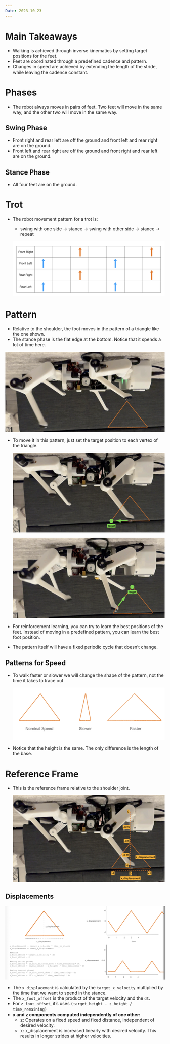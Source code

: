 ```yaml
---
Date: 2023-10-23
---
```

# Main Takeaways

- Walking is achieved through inverse kinematics by setting target positions for the feet.
- Feet are coordinated through a predefined cadence and pattern.
- Changes in speed are achieved by extending the length of the stride, while leaving the cadence constant.

# Phases

- The robot always moves in pairs of feet. Two feet will move in the same way, and the other two will move in the same way.

## Swing Phase

- Front right and rear left are off the ground and front left and rear right are on the ground.
- Front left and rear right are off the ground and front right and rear left are on the ground.

## Stance Phase

- All four feet are on the ground.

# Trot

- The robot movement pattern for a trot is:
    
    - swing with one side → stance → swing with other side → stance → repeat
    
    ![Untitled 120.png](attachments/Untitled%20120.png)
    

# Pattern

- Relative to the shoulder, the foot moves in the pattern of a triangle like the one shown.
- The stance phase is the flat edge at the bottom. Notice that it spends a lot of time here.

![Untitled 1 84.png](attachments/Untitled%201%2084.png)

- To move it in this pattern, just set the target position to each vertex of the triangle.
    
    ![Untitled 2 84.png](attachments/Untitled%202%2084.png)
    
    ![Untitled 3 84.png](attachments/Untitled%203%2084.png)
    
- For reinforcement learning, you can try to learn the best positions of the feet. Instead of moving in a predefined pattern, you can learn the best foot position.
- The pattern itself will have a fixed periodic cycle that doesn’t change.

## Patterns for Speed

- To walk faster or slower we will change the shape of the pattern, not the time it takes to trace out
    
    ![Untitled 4 80.png](attachments/Untitled%204%2080.png)
    
- Notice that the height is the same. The only difference is the length of the base.

# Reference Frame

- This is the reference frame relative to the shoulder joint.
    
    ![Untitled 5 80.png](attachments/Untitled%205%2080.png)
    

## Displacements

![Untitled 6 79.png](attachments/Untitled%206%2079.png)

- The `x_displacement` is calculated by the `target_x_velocity` multiplied by the time that we want to spend in the stance.
- The `x_foot_offset` is the product of the target velocity and the `dt`.
- For `z_foot_offset`, it’s uses `(target_height - z_height / time_remaining)`
- **x and z components computed independently of one other:**
    - z: Operates on a fixed speed and fixed distance, independent of desired velocity.
    - x: x_displacement is increased linearly with desired velocity. This results in longer strides at higher velocities.